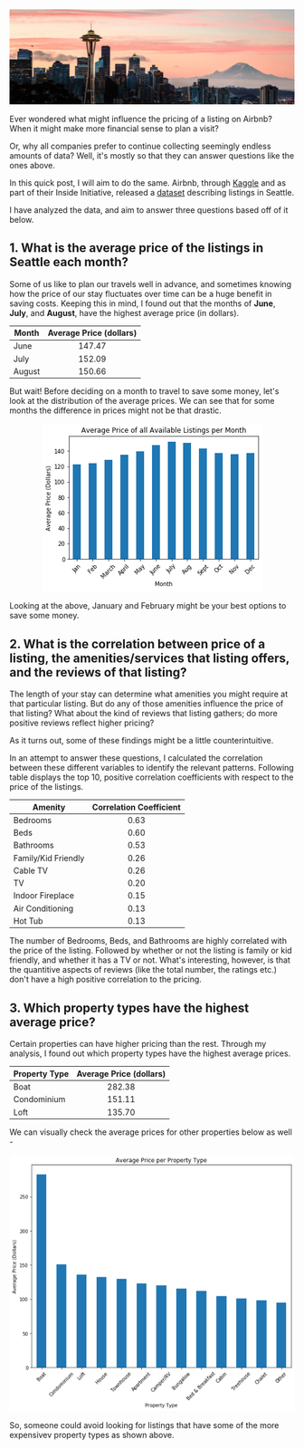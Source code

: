 <img src="images/seattle.jpg" alt="Seattle" class="inline"/>

Ever wondered what might influence the pricing of a listing on Airbnb? When it might make more financial sense to plan a visit? 

Or, why all companies prefer to continue collecting seemingly endless amounts of data? Well, it's mostly so that they can answer questions like the ones above. 

In this quick post, I will aim to do the same. Airbnb, through [Kaggle](www.kaggle.com) and as part of their Inside Initiative, released a [dataset](https://www.kaggle.com/airbnb/seattle/data) describing listings in Seattle. 

I have analyzed the data, and aim to answer three questions based off of it below.


## 1. What is the average price of the listings in Seattle each month?

Some of us like to plan our travels well in advance, and sometimes knowing how the price of our stay fluctuates over time can be a huge benefit in saving costs. Keeping this in mind, I found out that the months of **June**, **July**, and **August**, have the highest average price (in dollars). 

| Month         | Average Price (dollars)|
| ------------- |:----------------------:|
| June          | 147.47                 | 
| July          | 152.09                 |
| August        | 150.66                 |

But wait! Before deciding on a month to travel to save some money, let's look at the distribution of the average prices. We can see that for some months the difference in prices might not be that drastic. 

<p align="center">
  <img src="images/seattle_q1.png" alt="Ques1" class="inline">
</p>

Looking at the above, January and February might be your best options to save some money. 

## 2. What is the correlation between price of a listing, the amenities/services that listing offers, and the reviews of that listing?

The length of your stay can determine what amenities you might require at that particular listing. But do any of those amenities influence the price of that listing? What about the kind of reviews that listing gathers; do more positive reviews reflect higher pricing?

As it turns out, some of these findings might be a little counterintuitive. 

In an attempt to answer these questions, I calculated the correlation between these different variables to identify the relevant patterns. Following table displays the top 10, positive correlation coefficients with respect to the price of the listings.

| Amenity              | Correlation Coefficient|
| ---------------------|:----------------------:|
| Bedrooms             | 0.63                   | 
| Beds                 | 0.60                   |
| Bathrooms            | 0.53                   |
| Family/Kid Friendly  | 0.26                   | 
| Cable TV             | 0.26                   |
| TV                   | 0.20                   |
| Indoor Fireplace     | 0.15                   | 
| Air Conditioning     | 0.13                   |
| Hot Tub              | 0.13                   |


The number of Bedrooms, Beds, and Bathrooms are highly correlated with the price of the listing. Followed by whether or not the listing is family or kid friendly, and whether it has a TV or not. What's interesting, however, is that the quantitive aspects of reviews (like the total number, the ratings etc.) don't have a high positive correlation to the pricing.


## 3. Which property types have the highest average price?

Certain properties can have higher pricing than the rest. Through my analysis, I found out which property types have the highest average prices.

| Property Type         | Average Price (dollars)|
| ----------------------|:----------------------:|
| Boat                  | 282.38                 | 
| Condominium           | 151.11                 |
| Loft                  | 135.70                 |

We can visually check the average prices for other properties below as well -

<p align="center">
  <img src="images/seattle_q3.png" alt="Ques3" class="inline">
</p>

So, someone could avoid looking for listings that have some of the more expensivev property types as shown above.

